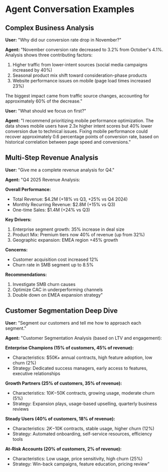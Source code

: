 # Agent Conversation Examples

## Complex Business Analysis

**User:** "Why did our conversion rate drop in November?"

**Agent:** "November conversion rate decreased to 3.2% from October's 4.1%. Analysis shows three contributing factors:

1. Higher traffic from lower-intent sources (social media campaigns increased by 40%)
2. Seasonal product mix shift toward consideration-phase products  
3. Website performance issues on mobile (page load times increased 23%)

The biggest impact came from traffic source changes, accounting for approximately 60% of the decrease."

**User:** "What should we focus on first?"

**Agent:** "I recommend prioritizing mobile performance optimization. The data shows mobile users have 2.3x higher intent scores but 40% lower conversion due to technical issues. Fixing mobile performance could recover approximately 0.6 percentage points of conversion rate, based on historical correlation between page speed and conversions."

## Multi-Step Revenue Analysis

**User:** "Give me a complete revenue analysis for Q4."

**Agent:** "Q4 2025 Revenue Analysis:

**Overall Performance:**
- Total Revenue: $4.2M (+18% vs Q3, +25% vs Q4 2024)
- Monthly Recurring Revenue: $2.8M (+15% vs Q3)
- One-time Sales: $1.4M (+24% vs Q3)

**Key Drivers:**
1. Enterprise segment growth: 35% increase in deal size
2. Product Mix: Premium tiers now 40% of revenue (up from 32%)
3. Geographic expansion: EMEA region +45% growth

**Concerns:**
- Customer acquisition cost increased 12% 
- Churn rate in SMB segment up to 8.5%

**Recommendations:**
1. Investigate SMB churn causes
2. Optimize CAC in underperforming channels
3. Double down on EMEA expansion strategy"

## Customer Segmentation Deep Dive

**User:** "Segment our customers and tell me how to approach each segment."

**Agent:** "Customer Segmentation Analysis (based on LTV and engagement):

**Enterprise Champions (15% of customers, 45% of revenue):**
- Characteristics: $50K+ annual contracts, high feature adoption, low churn (2%)
- Strategy: Dedicated success managers, early access to features, executive relationships

**Growth Partners (25% of customers, 35% of revenue):**
- Characteristics: $10K-$50K contracts, growing usage, moderate churn (5%)
- Strategy: Expansion plays, usage-based upselling, quarterly business reviews

**Steady Users (40% of customers, 18% of revenue):**
- Characteristics: $2K-$10K contracts, stable usage, higher churn (12%)
- Strategy: Automated onboarding, self-service resources, efficiency tools

**At-Risk Accounts (20% of customers, 2% of revenue):**
- Characteristics: Low usage, price sensitivity, high churn (25%)
- Strategy: Win-back campaigns, feature education, pricing review"